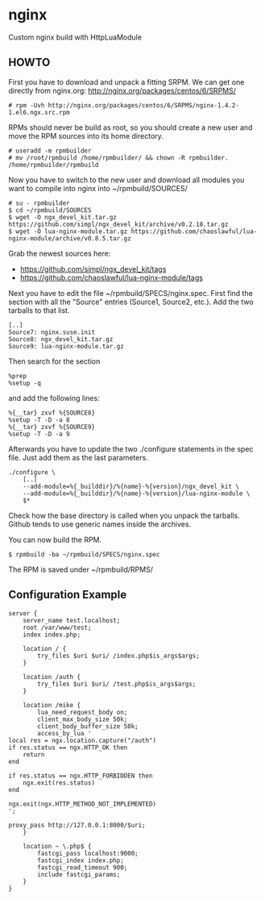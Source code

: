 nginx
=====

Custom nginx build with HttpLuaModule

HOWTO
-----

First you have to download and unpack a fitting SRPM. We can get one directly from nginx.org: http://nginx.org/packages/centos/6/SRPMS/

    # rpm -Uvh http://nginx.org/packages/centos/6/SRPMS/nginx-1.4.2-1.el6.ngx.src.rpm

RPMs should never be build as root, so you should create a new user and move the RPM sources into its home directory.

    # useradd -m rpmbuilder
    # mv /root/rpmbuild /home/rpmbuilder/ && chown -R rpmbuilder. /home/rpmbuilder/rpmbuild

Now you have to switch to the new user and download all modules you want to compile into nginx into ~/rpmbuild/SOURCES/

    # su - rpmbuilder
    $ cd ~/rpmbuild/SOURCES
    $ wget -O ngx_devel_kit.tar.gz https://github.com/simpl/ngx_devel_kit/archive/v0.2.18.tar.gz
    $ wget -O lua-nginx-module.tar.gz https://github.com/chaoslawful/lua-nginx-module/archive/v0.8.5.tar.gz

Grab the newest sources here:
*   https://github.com/simpl/ngx_devel_kit/tags
*   https://github.com/chaoslawful/lua-nginx-module/tags

Next you have to edit the file ~/rpmbuild/SPECS/nginx.spec. First find the section with all the "Source" entries (Source1, Source2, etc.). Add the two tarballs to that list.

    [..]
    Source7: nginx.suse.init
    Source8: ngx_devel_kit.tar.gz
    Source9: lua-nginx-module.tar.gz

Then search for the section

    %prep
    %setup -q

and add the following lines:

    %{__tar} zxvf %{SOURCE8}
    %setup -T -D -a 8
    %{__tar} zxvf %{SOURCE9}
    %setup -T -D -a 9

Afterwards you have to update the two ./configure statements in the spec file. Just add them as the last parameters.

    ./configure \
        [..]
        --add-module=%{_builddir}/%{name}-%{version}/ngx_devel_kit \
        --add-module=%{_builddir}/%{name}-%{version}/lua-nginx-module \
        $*

Check how the base directory is called when you unpack the tarballs. Github tends to use generic names inside the archives.

You can now build the RPM.

    $ rpmbuild -ba ~/rpmbuild/SPECS/nginx.spec

The RPM is saved under ~/rpmbuild/RPMS/

Configuration Example
---------------------

    server {
        server_name test.localhost;
        root /var/www/test;
        index index.php;

        location / {
            try_files $uri $uri/ /index.php$is_args$args;
        }

        location /auth {
            try_files $uri $uri/ /test.php$is_args$args;
        }

        location /mike {
            lua_need_request_body on;
            client_max_body_size 50k;
            client_body_buffer_size 50k;
            access_by_lua '
    local res = ngx.location.capture("/auth")
    if res.status == ngx.HTTP_OK then
        return
    end

    if res.status == ngx.HTTP_FORBIDDEN then
        ngx.exit(res.status)
    end

    ngx.exit(ngx.HTTP_METHOD_NOT_IMPLEMENTED)
    ';

    proxy_pass http://127.0.0.1:8000/$uri;
        }

        location ~ \.php$ {
            fastcgi_pass localhost:9000;
            fastcgi_index index.php;
            fastcgi_read_timeout 900;
            include fastcgi_params;
        }
    }
